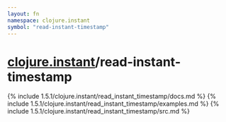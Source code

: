 ```yaml
---
layout: fn
namespace: clojure.instant
symbol: "read-instant-timestamp"
---
```


# [clojure.instant](../)/read-instant-timestamp

{% include 1.5.1/clojure.instant/read_instant_timestamp/docs.md %}
{% include 1.5.1/clojure.instant/read_instant_timestamp/examples.md %}
{% include 1.5.1/clojure.instant/read_instant_timestamp/src.md %}

